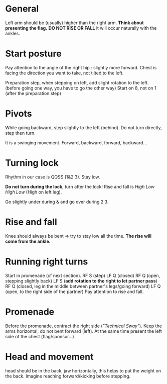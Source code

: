 # General

Left arm should be (usually) higher than the right arm.
**Think about presenting the flag.**
**DO NOT RISE OR FALL** it will occur naturally with the ankles.

# Start posture

Pay attention to the angle of the right hip : slightly more forward.
Chest is facing the direction you want to take, not tilted to the left.

Preparation step, when stepping on left, add slight rotation to the left.
(before going one way, you have to go the other way)
Start on 8, not on 1 (after the preparation step)

# Pivots

While going backward, step slightly to the left (behind).
Do not turn directly, step then turn.

It is a swinging movement. Forward, backward, forward, backward...

# Turning lock

Rhythm in our case is QQSS (1&2 3).
Stay low.

**Do not turn during the lock**, turn after the lock!
Rise and fall is *High Low High Low* (High on left leg).

Go slightly under during & and go over during 2 3.

# Rise and fall

Knee should always be bent => try to stay low all the time.
**The rise will come from the ankle.**

# Running right turns

Start in promenade (cf next section).
RF S (step)
LF Q (closed)
RF Q (open, stepping slightly back)
LF S (**add rotation to the right to let partner pass**)
RF Q (closed, leg in the middle between partner's legs/going forward)
LF Q (open, to the right side of the partner)
Pay attention to rise and fall.

# Promenade

Before the promenade, contract the right side (*"Technical Sway"*).
Keep the arms horizontal, do not bent forward (left).
At the same time present the left side of the chest (flag/sponsor...)

# Head and movement

head should be in the back, jaw horizontally, this helps to put the weight on the back.
Imagine reaching forward/kicking before stepping.
